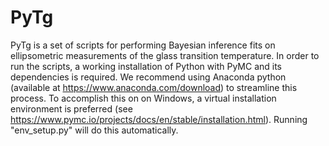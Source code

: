 # PyTg

PyTg is a set of scripts for performing Bayesian inference fits on ellipsometric measurements of the glass transition temperature. In order to run the scripts, a working installation of Python with PyMC and its dependencies is required. We recommend using Anaconda python (available at https://www.anaconda.com/download) to streamline this process. To accomplish this on on Windows, a virtual installation environment is preferred (see https://www.pymc.io/projects/docs/en/stable/installation.html). Running "env_setup.py" will do this automatically.
